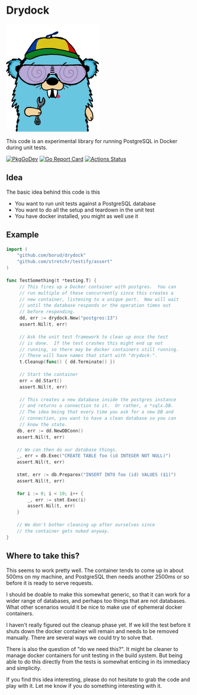 # Drydock

![](gopher.png)

This code is an experimental library for running PostgreSQL in Docker during unit tests.

[![PkgGoDev](https://pkg.go.dev/badge/github.com/borud/drydock)](<https://pkg.go.dev/github.com/borud/drydock>) [![Go Report Card](https://goreportcard.com/badge/github.com/borud/drydock)](https://goreportcard.com/report/github.com/borud/drydock) [![Actions Status](https://github.com/borud/drydock/workflows/test/badge.svg)](https://github.com/borud/drydock)

## Idea

The basic idea behind this code is this

- You want to run unit tests against a PostgreSQL database
- You want to do all the setup and teardown in the unit test
- You have docker installed, you might as well use it

## Example

```go
import (
    "github.com/borud/drydock"
    "github.com/stretchr/testify/assert"
)

func TestSomething(t *testing.T) {
     // This fires up a Docker container with postgres.  You can
     // run multiple of these concurrently since this creates a
     // new container, listening to a unique port.  New will wait
     // until the database responds or the operation times out
     // before responding.
     dd, err := drydock.New("postgres:13")
     assert.Nil(t, err)

     // Ask the unit test framework to clean up once the test
     // is done.  If the test crashes this might end up not
     // running, so there may be docker containers still running.
     // These will have names that start with "drydock-".
     t.Cleanup(func() { dd.Terminate() })

     // Start the container
     err = dd.Start()
     assert.Nil(t, err)

     // This creates a new database inside the postgres instance
     // and returns a connection to it.  Or rather, a *sqlx.DB.
     // The idea being that every time you ask for a new DB and
     // connection, you want to have a clean database so you can
     // know the state.
    db, err := dd.NewDBConn()
    assert.Nil(t, err)

    // We can then do our database things. 
    _, err = db.Exec("CREATE TABLE foo (id INTEGER NOT NULL)")
    assert.Nil(t, err)

    stmt, err := db.Preparex("INSERT INTO foo (id) VALUES ($1)")
    assert.Nil(t, err)

    for i := 0; i < 10; i++ {
        _, err := stmt.Exec(i)
        assert.Nil(t, err)
    }

    // We don't bother cleaning up after ourselves since
    // the container gets nuked anyway.
}
```

## Where to take this?

This seems to work pretty well.  The container tends to come up in
about 500ms on my machine, and PostgreSQL then needs another 2500ms or
so before it is ready to serve requests.

I should be doable to make this somewhat generic, so that it can work
for a wider range of databases, and perhaps too things that are not
databases.  What other scenarios would it be nice to make use of
ephemeral docker containers.

I haven't really figured out the cleanup phase yet.  If we kill the
test before it shuts down the docker container will remain and needs
to be removed manually.  There are several ways we could try to solve
that.

There is also the question of "do we need this?".  It might be cleaner
to manage docker containers for unit testing in the build system.  But
being able to do this directly from the tests is somewhat enticing in
its immediacy and simplicity.

If you find this idea interesting, please do not hesitate to grab the
code and play with it.  Let me know if you do something interesting
with it.

